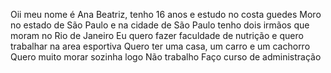 Oii meu nome é Ana Beatriz, tenho 16 anos e estudo no costa guedes
Moro no estado de São Paulo e na cidade de São Paulo
tenho dois irmãos que moram no Rio de Janeiro
Eu quero fazer faculdade de nutrição e quero trabalhar na area esportiva
Quero ter uma casa, um carro e um cachorro
Quero muito morar sozinha logo 
Não trabalho
Faço curso de administração
